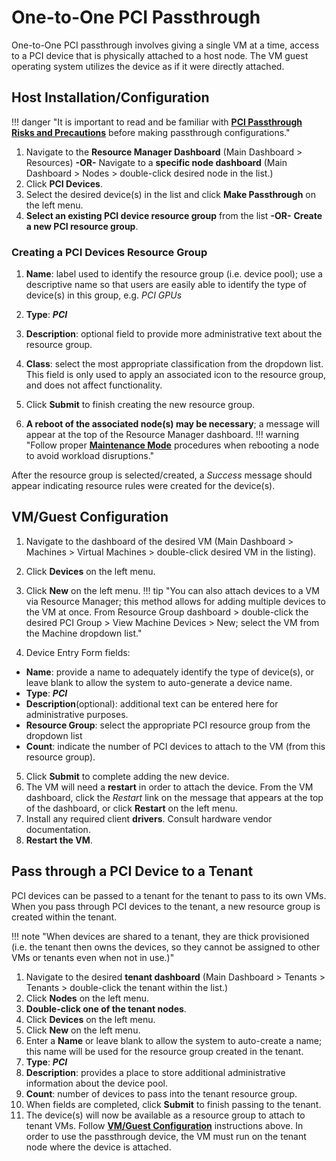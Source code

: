 # One-to-One PCI Passthrough

One-to-One PCI passthrough involves giving a single VM at a time, access to a PCI device that is physically attached to a host node. The VM guest operating system utilizes the device as if it were directly attached.

## Host Installation/Configuration

!!! danger "It is important to read and be familiar with [**PCI Passthrough Risks and Precautions**](/product-guide/devpass-overview#pci-passthrough-risksprecautions) before making passthrough configurations."

1. Navigate to the **Resource Manager Dashboard** (Main Dashboard > Resources)
**-OR-**
Navigate to a **specific node dashboard** (Main Dashboard > Nodes > double-click desired node in the list.)
2. Click **PCI Devices**.
3. Select the desired device(s) in the list and click **Make Passthrough** on the left menu.
4. **Select an existing PCI device resource group** from the list **-OR-** **Create a new PCI resource group**.

### Creating a PCI Devices Resource Group

1. **Name**: label used to identify the resource group (i.e. device pool); use a descriptive name so that users are easily able to identify the type of device(s) in this group, e.g. *PCI GPUs*
2. **Type**: ***PCI***
3. **Description**: optional field to provide more administrative text about the resource group.
4. **Class**: select the most appropriate classification from the dropdown list. This field is only used to apply an associated icon to the resource group, and does not affect functionality.
5. Click **Submit** to finish creating the new resource group.

6. **A reboot of the associated node(s) may be necessary**; a message will appear at the top of the Resource Manager dashboard.
!!! warning "Follow proper [**Maintenance Mode**](/product-guide/maintenancemode) procedures when rebooting a node to avoid workload disruptions."

After the resource group is selected/created, a *Success* message should appear indicating resource rules were created for the device(s).

## VM/Guest Configuration

1. Navigate to the dashboard of the desired VM (Main Dashboard > Machines > Virtual Machines > double-click desired VM in the listing).
2. Click **Devices** on the left menu.
3. Click **New** on the left menu.
!!! tip "You can also attach devices to a VM via Resource Manager; this method allows for adding multiple devices to the VM at once. From Resource Group dashboard > double-click the desired PCI Group > View Machine Devices > New; select the VM from the Machine dropdown list."

4. Device Entry Form fields:

* **Name**: provide a name to adequately identify the type of device(s), or leave blank to allow the system to auto-generate a device name.
* **Type**: ***PCI***
* **Description**(optional): additional text can be entered here for administrative purposes.
* **Resource Group**: select the appropriate PCI resource group from the dropdown list
* **Count**: indicate the number of PCI devices to attach to the VM (from this resource group).
  
5. Click **Submit** to complete adding the new device.
6. The VM will need a **restart** in order to attach the device. From the VM dashboard, click the *Restart* link on the message that appears at the top of the dashboard, or click **Restart** on the left menu.
7. Install any required client **drivers**. Consult hardware vendor documentation.
8. **Restart the VM**.

## Pass through a PCI Device to a Tenant

PCI devices can be passed to a tenant for the tenant to pass to its own VMs.  When you pass through PCI devices to the tenant, a new resource group is created within the tenant.  

!!! note "When devices are shared to a tenant, they are thick provisioned (i.e. the tenant then owns the devices, so they cannot be assigned to other VMs or tenants even when not in use.)"

1. Navigate to the desired **tenant dashboard** (Main Dashboard > Tenants > Tenants > double-click the tenant within the list.)
2. Click **Nodes** on the left menu.
3. **Double-click one of the tenant nodes**.
4. Click **Devices** on the left menu.
5. Click **New** on the left menu.
6. Enter a **Name** or leave blank to allow the system to auto-create a name; this name will be used for the resource group created in the tenant.
7. **Type**: ***PCI***
8. **Description**: provides a place to store additional administrative information about the device pool.
9. **Count**: number of devices to pass into the tenant resource group.
10. When fields are completed, click **Submit** to finish passing to the tenant.
11. The device(s) will now be available as a resource group to attach to tenant VMs.  Follow [**VM/Guest Configuration**](#vmguest-configuration) instructions above.  In order to use the passthrough device, the VM must run on the tenant node where the device is attached.
